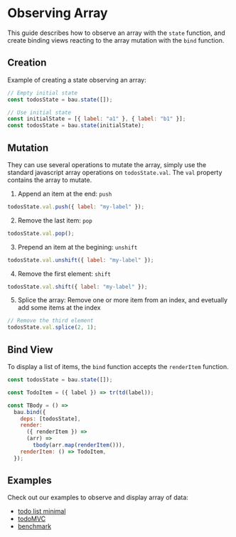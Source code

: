 # Observing Array

This guide describes how to observe an array with the `state` function, and create binding views reacting to the array mutation with the `bind` function.

## Creation

Example of creating a state observing an array:

```js
// Empty initial state
const todosState = bau.state([]);

// Use initial state
const initialState = [{ label: "a1" }, { label: "b1" }];
const todosState = bau.state(initialState);
```

## Mutation

They can use several operations to mutate the array, simply use the standard javascript array operations on `todosState.val`. The `val` property contains the array to mutate.

1. Append an item at the end: `push`

```js
todosState.val.push({ label: "my-label" });
```

2. Remove the last item: `pop`

```js
todosState.val.pop();
```

3. Prepend an item at the begining: `unshift`

```js
todosState.val.unshift({ label: "my-label" });
```

4. Remove the first element: `shift`

```js
todosState.val.shift({ label: "my-label" });
```

5. Splice the array: Remove one or more item from an index, and evetually add some items at the index

```js
// Remove the third element
todosState.val.splice(2, 1);
```

## Bind View

To display a list of items, the `bind` function accepts the `renderItem` function.

```js
const todosState = bau.state([]);

const TodoItem = ({ label }) => tr(td(label));

const TBody = () =>
  bau.bind({
    deps: [todosState],
    render:
      ({ renderItem }) =>
      (arr) =>
        tbody(arr.map(renderItem())),
    renderItem: () => TodoItem,
  });
```

## Examples

Check out our examples to observe and display array of data:

- [todo list minimal](../examples/todo-minimal)
- [todoMVC](../examples/todoapp)
- [benchmark](../examples/benchmark)
